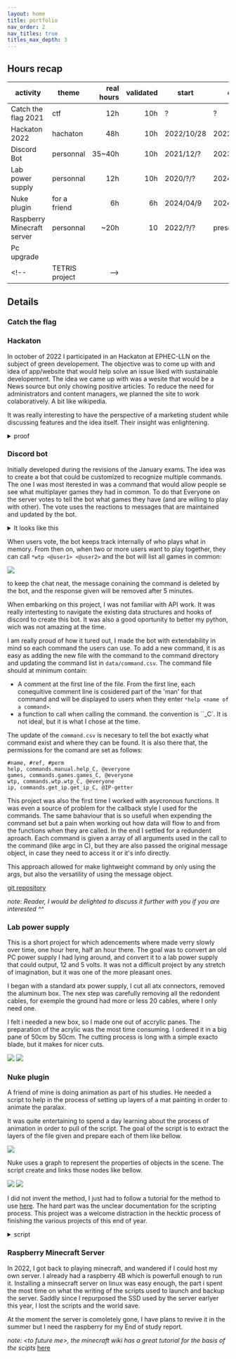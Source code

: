 ```yaml
---
layout: home
title: portfolio
nav_order: 2
nav_titles: true
titles_max_depth: 3
---
```

## Hours recap

| activity | theme | real hours | validated | start | end |
| --- | --- | ---:| ---:| --- | --- |
| Catch the flag 2021 | ctf | 12h | 10h | ? | ? |
| Hackaton 2022 | hachaton | 48h | 10h | 2022/10/28 | 2022/10/30 | 
| Discord Bot | personnal | 35~40h | 10h | 2021/12/? | 2023/02/16 |
| Lab power supply | personnal | 12h | 10h | 2020/?/? | 2024/04/7 |
| Nuke plugin | for a friend | 6h | 6h | 2024/04/9 | 2024/04/9 |
| Raspberry Minecraft server | personnal | ~20h | 10 | 2022/?/? | present |
| Pc upgrade | 
<!--| TETRIS project |-->

## Details

### Catch the flag

### Hackaton
In october of 2022 I participated in an Hackaton at EPHEC-LLN on the subject of green developement. The objective was to come up with and idea of app/website that would help solve an issue liked with sustainable developement. The idea we came up with was a wesite that would be a News source but only chowing positive articles. To reduce the need for administrators and content managers, we planned the site to work colaboratively. A bit like wikipedia.

It was really interesting to have the perspective of a marketing student while discussing features and the idea itself. Their insight was enlightening.

<details markdown="block">
<summary>proof</summary>

![](/assets/hackaton.jpg)
</details>

### Discord bot
Initially developed during the revisions of the January exams. The idea was to create a bot that could be customized to recognize multiple commands. The one I was most iterested in was a command that would allow people se see what multiplayer games they had in common. To do that Everyone on the server votes to tell the bot what games they have (and are willing to play with other). The vote uses the reactions to messages that are maintained and updated by the bot.

<details markdown="block">
<summary>It looks like this</summary>

![](https://cdn.discordapp.com/attachments/566710939760721933/1226506006981247036/image.png?ex=662503bb&is=66128ebb&hm=be425f0d64b9dff752236f6c25aa798d1de6b708424bf1fc7d0e6c7e850f1234&)
![](https://cdn.discordapp.com/attachments/566710939760721933/1226506221972881469/image.png?ex=662503ee&is=66128eee&hm=1a2430b4751bf6d44faebea2362ce34e113e2353306ec041735f95fb3bf9af84&)
![](https://cdn.discordapp.com/attachments/566710939760721933/1226506334426501262/image.png?ex=66250409&is=66128f09&hm=f9a1c185d2c4bddc05961fa4ac1d6a745403f55e78ec275653ff39353e0861c8&)
</details>

When users vote, the bot keeps track internally of who plays what in memory. From then on, when two or more users want to play together, they can call `*wtp <@user1> <@user2>` and the bot will list all games in common:

![](https://cdn.discordapp.com/attachments/566710939760721933/1226508677624627200/image.png?ex=66250638&is=66129138&hm=ccf2214e79095ca07775982f2a78f92c2332652baf295fd87003bd8c1d01ba55&)

to keep the chat neat, the message conaining the command is deleted by the bot, and the response given will be removed after 5 minutes.

When embarking on this project, I was not familiar with API work. It was really intertesting to navigate the existing data structures and hooks of discord to create this bot. It was also a good oportunity to better my python, wich was not amazing at the time.

I am really proud of how it tured out, I made the bot with extendability in mind so each command the users can use. To add a new command, it is as easy as adding the new file with the command to the command directory and updating the command list in `data/command.csv`.
The command file should at minimum contain:
- A comment at the first line of the file. From the first line, each conequitive comment line is cosidered part of the 'man' for that command and will be displayed to users when they enter `*help <name of a command>`.
- a function to call when calling the command. the convention is ``<command keyword>_C`. It is not ideal, but it is what I chose at the time.

The update of the `command.csv` is necesary to tell the bot exactly what command exist and where they can be found. It is also there that, the permissions for the comand are set as follows:
```
#name, #ref, #perm
help, commands.manual.help_C, @everyone
games, commands.games.games_C, @everyone
wtp, commands.wtp.wtp_C, @everyone
ip, commands.get_ip.get_ip_C, @IP-getter
```

This project was also the first time I worked with asycronous functions. It was even a source of problem for the callback style I used for the commands.
The same bahaviour that is so usefull when expending the command set but a pain when working out how data will flow to and from the functions when they are called. In the end I settled for a redundent aproach.
Each command is given a array of all arguments used in the call to the command (like argc in C), but they are also passed the original message object, in case they need to access it or it's info directly.

This approach allowed for make lightweight command by only using the args, but also the versatility of using the message object.

[git repository](https://github.com/mux99/Nawak-Bot)

*note: Reader, I would be delighted to discuss it further with you if you are interested ^^*

### Lab power supply
This is a short project for which adencements where made verry slowly over time, one hour here, half an hour there. The goal was to convert an old PC power supply I had lying around, and convert it to a lab power supply that could output, 12 and 5 volts. It was not a difficult project by any stretch of imagination, but it was one of the more pleasant ones.

I began with a standard atx power supply, I cut all atx connectors, removed the aluminum box. The nex step was carefully removing all the redondent cables, for exemple the ground had more or less 20 cables, where I only need one.

I felt i needed a new box, so I made one out of accrylic panes. The preparation of the acrylic was the most time consuming. I ordered it in a big pane of 50cm by 50cm. The cutting process is long with a simple exacto blade, but it makes for nicer cuts.

![](/assets/ps_1.jpg)
![](/assets/ps_2.jpg)

### Nuke plugin
A friend of mine is doing animation as part of his studies. He needed a script to help in the process of setting up layers of a mat painting in order to animate the paralax.

It was quite entertaining to spend a day learning about the process of animation in order to pull of the script.
The goal of the script is to extract the layers of the file given and prepare each of them like bellow.

![](/assets/script_1.png)

Nuke uses a graph to represent the properties of objects in the scene. The script create and links those nodes like bellow.

![](/assets/script_2.png)
![](/assets/scipt_3.png)

I did not invent the method, I just had to follow a tutorial for the method to use [here](https://www.youtube.com/watch?v=feANAsdahRk). The hard part was the unclear documentation for the scripting process. 
This project was a welcome distraction in the hecktic process of finishing the various projects of this end of year.

<details markdown="block">
<summary>script</summary>

```python
import nuke
import nukescripts.psd
import re

def purgeChilds(parent, keep=[]):
    out = False
    for node in parent.dependent():
        if re.sub(r'\d+$', '', node.name()) in keep:
            purgeChilds(node, keep)
            out = True
        else:
            keep = purgeChilds(node, keep)
            if not keep:
                nuke.delete(node)
    return out

def getChilds(parent, nodeType=""):
    if len(parent.dependent()) == 0:
        return []
    out = []
    for node in parent.dependent():
        if re.sub(r'\d+$', '', node.name()) == nodeType:
            out.append(node.name())
        out += getChilds(node, nodeType)
    return out


def run():
    nodes = nuke.selectedNodes()
    read = None
    camera = None
    for node in nodes:
        if re.sub(r'\d+$', '', node.name()) == "Read":
            read = node
        elif re.sub(r'\d+$', '', node.name()) == "Camera":
            camera = node

    if read is None or camera is None:
        nuke.message("Please select a Camera and a Read node.")

    nukescripts.psd.breakoutLayers(read)
    purgeChilds(read, ["Shuffle"])

    scene = nuke.createNode('GeoScene', inpanel=False)
    scene.setXpos(read.xpos())
    scene.setYpos(read.ypos() + 600)

    haperture = camera['haperture'].value()
    shuffles = getChilds(read, "Shuffle")
    for n in range(len(shuffles)):
        shuffle = nuke.toNode(shuffles[n])
        premult = nuke.createNode('Premult', inpanel=False)
        premult.connectInput(0, shuffle)
        premult.setXpos(shuffle.xpos())
        premult.setYpos(shuffle.ypos() + 50)
        
        crop = nuke.createNode('Crop', inpanel=False)
        crop.setInput(0, premult)
        crop.setXpos(premult.xpos())
        crop.setYpos(premult.ypos() + 50)

        card = nuke.createNode('GeoCard', inpanel=False)
        card.connectInput(0, crop)
        card.setXpos(crop.xpos())
        card.setYpos(crop.ypos() + 50)
        card['lens_in_focal'].setValue(haperture)
        card['lens_in_haperture'].setValue(haperture)
        card['z'].setValue((n*100)+100)
        scene.setInput(scene.inputs(), card)

    scan = nuke.createNode('ScanlineRender2', inpanel=False)
    scan.connectInput(0, camera)
    scan.connectInput(1, scene)
    scan.setXpos(scene.xpos() - 50)
    scan.setYpos(scene.ypos() + 100)
    camera.setXpos(scene.xpos() - 100)
    camera.setYpos(scene.ypos())
```

</details>

### Raspberry Minecraft Server
In 2022, I got back to playing minecraft, and wandered if I could host my own server. I already had a raspberry 4B which is powerfull enough to run it. Installing a minsecraft server on linux was easy enough, the part i spent the most time on what the writing of the scripts used to launch and backup the server. Saddly since I repurposed the SSD used by the server earlyer this year, I lost the scripts and the world save.

At the moment the server is comoletely gone, I have plans to revive it in the summer but I need the raspberry for my End of study report.

*note: \<to future me\>, the minecraft wiki has a great tutorial for the basis of the scipts* [here](https://minecraft.wiki/w/Tutorials/Setting_up_a_server)


<!--### TETRIS project-->